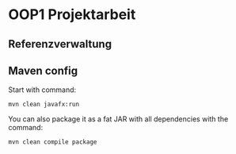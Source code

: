 # OOP1 Projektarbeit

## Referenzverwaltung

## Maven config

Start with command:
```
mvn clean javafx:run
```

You can also package it as a fat JAR with all dependencies with the command:
```
mvn clean compile package
```
